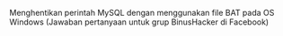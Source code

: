 Menghentikan perintah MySQL dengan menggunakan file BAT pada OS Windows (Jawaban pertanyaan untuk grup BinusHacker di Facebook) 
